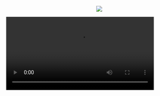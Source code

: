 <p align="center">
  <a href="https://skillicons.dev">
    <img src="https://skillicons.dev/icons?i=react,nodejs,ts" />
  </a>
  <a href="https://github.com/user-attachments/assets/29d6b831-dc66-4d13-aa09-ff527264750f">
</p>

<video width="400" controls autoplay>
    <source src="https://github.com/user-attachments/assets/29d6b831-dc66-4d13-aa09-ff527264750f
" type="video/mp4">
</video>


